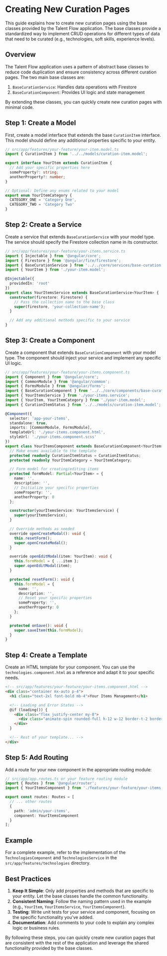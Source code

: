# Creating New Curation Pages

This guide explains how to create new curation pages using the base classes provided by the Talent Flow application. The base classes provide a standardized way to implement CRUD operations for different types of data that need to be curated (e.g., technologies, soft skills, experience levels).

## Overview

The Talent Flow application uses a pattern of abstract base classes to reduce code duplication and ensure consistency across different curation pages. The two main base classes are:

1. `BaseCurationService`: Handles data operations with Firestore
2. `BaseCurationComponent`: Provides UI logic and state management

By extending these classes, you can quickly create new curation pages with minimal code.

## Step 1: Create a Model

First, create a model interface that extends the base `CurationItem` interface. This model should define any additional properties specific to your entity.

```typescript
// src/app/features/your-feature/your-item.model.ts
import { CurationItem } from '../../models/curation-item.model';

export interface YourItem extends CurationItem {
  // Add your specific properties here
  someProperty?: string;
  anotherProperty?: number;
}

// Optional: Define any enums related to your model
export enum YourItemCategory {
  CATEGORY_ONE = 'Category One',
  CATEGORY_TWO = 'Category Two'
}
```

## Step 2: Create a Service

Create a service that extends `BaseCurationService` with your model type. The service should specify the Firestore collection name in its constructor.

```typescript
// src/app/features/your-feature/your-items.service.ts
import { Injectable } from '@angular/core';
import { Firestore } from '@angular/fire/firestore';
import { BaseCurationService } from '../../core/services/base-curation.service';
import { YourItem } from './your-item.model';

@Injectable({
  providedIn: 'root'
})
export class YourItemsService extends BaseCurationService<YourItem> {
  constructor(firestore: Firestore) {
    // Pass the collection name to the base class
    super(firestore, 'your-collection-name');
  }

  // Add any additional methods specific to your service
}
```

## Step 3: Create a Component

Create a component that extends `BaseCurationComponent` with your model type. The component should inject your service and implement any specific UI logic.

```typescript
// src/app/features/your-feature/your-items.component.ts
import { Component } from '@angular/core';
import { CommonModule } from '@angular/common';
import { FormsModule } from '@angular/forms';
import { BaseCurationComponent } from '../../core/components/base-curation.component';
import { YourItemsService } from './your-items.service';
import { YourItem, YourItemCategory } from './your-item.model';
import { CurationItemStatus } from '../../models/curation-item.model';

@Component({
  selector: 'app-your-items',
  standalone: true,
  imports: [CommonModule, FormsModule],
  templateUrl: './your-items.component.html',
  styleUrl: './your-items.component.scss'
})
export class YourItemsComponent extends BaseCurationComponent<YourItem> {
  // Make enums available to the template
  protected readonly CurationItemStatus = CurationItemStatus;
  protected readonly YourItemCategory = YourItemCategory;

  // Form model for creating/editing items
  protected formModel: Partial<YourItem> = {
    name: '',
    description: '',
    // Initialize your specific properties
    someProperty: '',
    anotherProperty: 0
  };

  constructor(yourItemsService: YourItemsService) {
    super(yourItemsService);
  }

  // Override methods as needed
  override openCreateModal(): void {
    this.resetForm();
    super.openCreateModal();
  }

  override openEditModal(item: YourItem): void {
    this.formModel = { ...item };
    super.openEditModal(item);
  }

  protected resetForm(): void {
    this.formModel = {
      name: '',
      description: '',
      // Reset your specific properties
      someProperty: '',
      anotherProperty: 0
    };
  }

  protected onSave(): void {
    super.saveItem(this.formModel);
  }
}
```

## Step 4: Create a Template

Create an HTML template for your component. You can use the `technologies.component.html` as a reference and adapt it to your specific needs.

```html
<!-- src/app/features/your-feature/your-items.component.html -->
<div class="container mx-auto p-4">
  <h1 class="text-2xl font-bold mb-4">Your Items Management</h1>

  <!-- Loading and Error States -->
  @if (loading()) {
    <div class="flex justify-center my-8">
      <div class="animate-spin rounded-full h-12 w-12 border-t-2 border-b-2 border-primary"></div>
    </div>
  }

  <!-- Rest of your template... -->
</div>
```

## Step 5: Add Routing

Add a route for your new component in the appropriate routing module:

```typescript
// src/app/app.routes.ts or your feature routing module
import { Routes } from '@angular/router';
import { YourItemsComponent } from './features/your-feature/your-items.component';

export const routes: Routes = [
  // ... other routes
  {
    path: 'admin/your-items',
    component: YourItemsComponent
  }
];
```

## Example

For a complete example, refer to the implementation of the `TechnologiesComponent` and `TechnologiesService` in the `src/app/features/technologies` directory.

## Best Practices

1. **Keep It Simple**: Only add properties and methods that are specific to your entity. Let the base classes handle the common functionality.
2. **Consistent Naming**: Follow the naming pattern used in the example (e.g., `YourItem`, `YourItemsService`, `YourItemsComponent`).
3. **Testing**: Write unit tests for your service and component, focusing on the specific functionality you've added.
4. **Documentation**: Add comments to your code to explain any complex logic or business rules.

By following these steps, you can quickly create new curation pages that are consistent with the rest of the application and leverage the shared functionality provided by the base classes.
